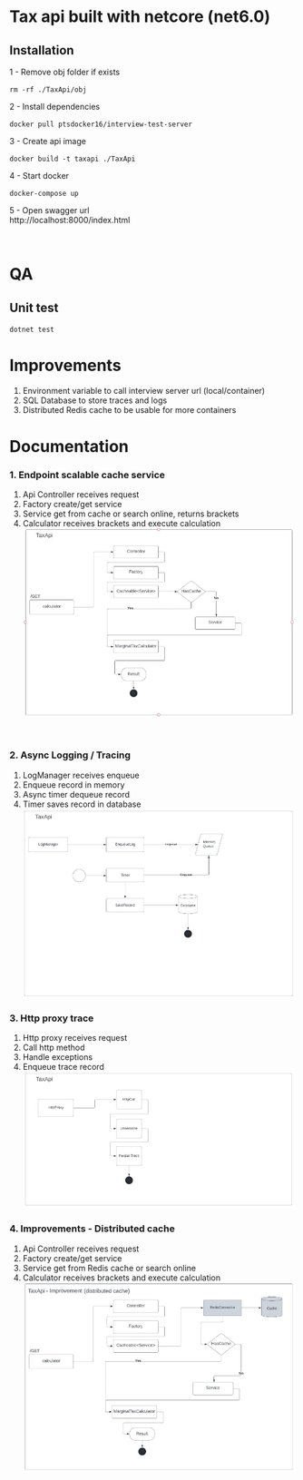 # Tax api built with netcore (net6.0)
## Installation
1 - Remove obj folder if exists
<br/>
```
rm -rf ./TaxApi/obj
```
2 - Install dependencies
<br/>
```
docker pull ptsdocker16/interview-test-server
```
3 - Create api image
```
docker build -t taxapi ./TaxApi
```
4 - Start docker
```
docker-compose up
```
5 - Open swagger url
<br/>
http://localhost:8000/index.html

<br/>

# QA
## Unit test

```
dotnet test
```

# Improvements
1. Environment variable to call interview server url (local/container)
2. SQL Database to store traces and logs
3. Distributed Redis cache to be usable for more containers

# Documentation

### 1. Endpoint scalable cache service
1. Api Controller receives request
2. Factory create/get service
3. Service get from cache or search online, returns brackets
4. Calculator receives brackets and execute calculation
![Endpoing image](/Documentation/Endpoint1.jpg)
<br/>

### 2. Async Logging / Tracing
1. LogManager receives enqueue
2. Enqueue record in memory
3. Async timer dequeue record
4. Timer saves record in database
![Logging image](/Documentation/Logging.jpg)

### 3. Http proxy trace
1. Http proxy receives request
2. Call http method
3. Handle exceptions
4. Enqueue trace record
![Logging image](/Documentation/HttpProxy.jpg)

### 4. Improvements - Distributed cache
1. Api Controller receives request
2. Factory create/get service
3. Service get from Redis cache or search online
4. Calculator receives brackets and execute calculation
![Improvement image](/Documentation/Improvement1.jpg)
